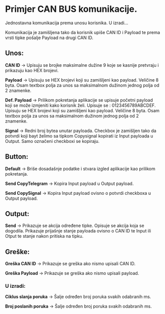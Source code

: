 # Primjer CAN BUS komunikacije. 

Jednostavna komunikacija prema unosu korisnika. U izradi...

Komunikacija je zamišljena tako da korisnik upiše CAN ID i Payload te prema vrsti tipke pošalje Payload na drugi CAN ID.

## Unos:

**CAN ID** -> Upisuju se brojke maksimalne dužine 9 koje se kasnije pretvraju i prikazuju kao HEX brojevi.

**Payload** -> Upisuju se HEX brojevi koji su zamišljeni kao payload. Veličine 8 byta. Osam textbox polja za unos sa maksimalnom dužinom jednog polja od 2 znamenke.

**Def. Payload** -> Prilikom pokretanja aplikacije se upisuje početni payload koji se može izmjeniti kako korisnik želi. Upisuje se : 0123456789ABCDEF. Upisuju se HEX brojevi koji su zamišljeni kao payload. Veličine 8 byta. Osam textbox polja za unos sa maksimalnom dužinom jednog polja od 2 znamenke.

**Signal** -> Redni broj bytea unutar payloada. Checkbox je zamišljen tako da potvrdi koji bayt želimo sa tipkom Copysignal kopirati iz Input payloada u Output. Samo označeni checkboxi se kopiraju.

## Button:

**Default** -> Briše dosadašnje podatke i stvara izgled aplikacije kao prilikom pokretanja.

**Send CopyTelegram** -> Kopira Input payload u Output payload.

**Send CopySignal** -> Kopira Input payload ovisno o potvrdi checkboxa u Output payload.

## Output:

**Send** -> Prikazuje se akcija određene tipke. Opisuje se akcija koja se dogodila. Prikazuje prijašnje stanje payloada ovisno o CAN ID te Input ili Otput te stanje nakon pritiska na tipku.

## Greške:

**Greška CAN ID** -> Prikazuje se greška ako nismo upisali CAN ID.

**Greška Payload** -> Prikazuje se greška ako nismo upisali payload.

### U izradi:

**Ciklus slanja poruka** -> Šalje određen broj poruka svakih odabranih ms.

**Broj poslanih poruka** -> Šalje određen broj poruka svakih odabranih ms.
